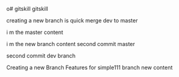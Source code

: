 o# gitskill
gitskill

creating  a new  branch is quick
merge dev to master

i m  the master content

i m the new branch content
second commit master

second commit dev branch




Creating  a new Branch Features for simple111
branch  new content
